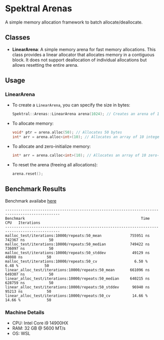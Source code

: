 # Spektral Arenas

A simple memory allocation framework to batch allocate/deallocate.

## Classes

* **LinearArena**: A simple memory arena for fast memory allocations. This class provides a linear allocator that allocates memory in a contiguous block. It does not support deallocation of individual allocations but allows resetting the entire arena.

## Usage

### LinearArena

* To create a `LinearArena`, you can specify the size in bytes:

    ```cpp
    Spektral::Arenas::LinearArena arena(1024); // Creates an arena of 1024 bytes
    ```

* To allocate memory:

    ```cpp
    void* ptr = arena.alloc(50); // Allocates 50 bytes
    int* arr = arena.alloc<int>(10); // Allocates an array of 10 integers
    ```

* To allocate and zero-initialize memory:

    ```cpp
    int* arr = arena.calloc<int>(10); // Allocates an array of 10 zero-initialized integers
    ```

* To reset the arena (freeing all allocations):

    ```cpp
    arena.reset();
    ```

## Benchmark Results
Benchmark availabe [here](tests/perf/main.cpp)

```
-----------------------------------------------------------------------------------------------
Benchmark                                                     Time             CPU   Iterations
-----------------------------------------------------------------------------------------------
malloc_test/iterations:10000/repeats:50_mean             755951 ns       742367 ns           50
malloc_test/iterations:10000/repeats:50_median           749422 ns       736097 ns           50
malloc_test/iterations:10000/repeats:50_stddev            49129 ns        48088 ns           50
malloc_test/iterations:10000/repeats:50_cv                 6.50 %          6.48 %            50
linear_alloc_test/iterations:10000/repeats:50_mean       661096 ns       649307 ns           50
linear_alloc_test/iterations:10000/repeats:50_median     640215 ns       628759 ns           50
linear_alloc_test/iterations:10000/repeats:50_stddev      96940 ns        95213 ns           50
linear_alloc_test/iterations:10000/repeats:50_cv          14.66 %         14.66 %            50
```
### Machine Details
- CPU: Intel Core i9 14900HX
- RAM: 32 GB @ 5600 MT/s
- OS: WSL
